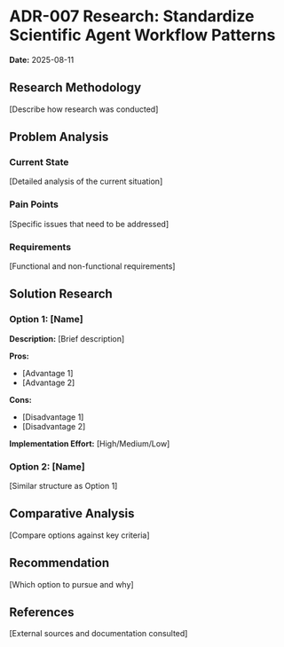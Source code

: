 # ADR-007 Research: Standardize Scientific Agent Workflow Patterns

**Date:** 2025-08-11

## Research Methodology

[Describe how research was conducted]

## Problem Analysis

### Current State

[Detailed analysis of the current situation]

### Pain Points

[Specific issues that need to be addressed]

### Requirements

[Functional and non-functional requirements]

## Solution Research

### Option 1: [Name]

**Description:** [Brief description]

**Pros:**
- [Advantage 1]
- [Advantage 2]

**Cons:**
- [Disadvantage 1]
- [Disadvantage 2]

**Implementation Effort:** [High/Medium/Low]

### Option 2: [Name]

[Similar structure as Option 1]

## Comparative Analysis

[Compare options against key criteria]

## Recommendation

[Which option to pursue and why]

## References

[External sources and documentation consulted]
